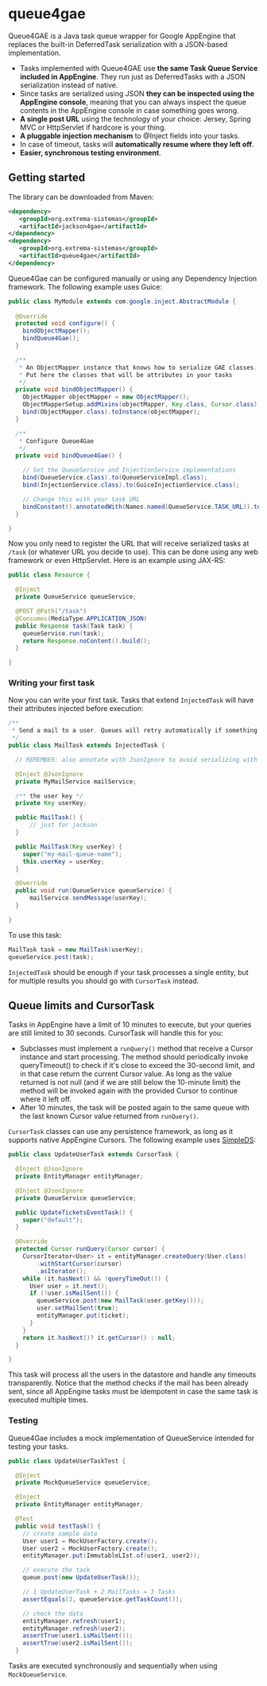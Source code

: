 # queue4gae

Queue4GAE is a Java task queue wrapper for Google AppEngine that replaces the built-in DeferredTask serialization with a JSON-based implementation.

 * Tasks implemented with Queue4GAE use **the same Task Queue Service included in AppEngine**. They run just as DeferredTasks with a JSON serialization instead of native.
 * Since tasks are serialized using JSON **they can be inspected using the AppEngine console**, meaning that you can always inspect the queue contents in the AppEngine console in case something goes wrong. 
 * **A single post URL** using the technology of your choice: Jersey, Spring MVC or HttpServlet if hardcore is your thing.
 * **A pluggable injection mechanism** to @Inject fields into your tasks.
 * In case of timeout, tasks will **automatically resume where they left off**.
 * **Easier, synchronous testing environment**.

## Getting started

The library can be downloaded from Maven:

```XML
<dependency>
   <groupId>org.extrema-sistemas</groupId>
   <artifactId>jackson4gae</artifactId>
</dependency>
<dependency>
   <groupId>org.extrema-sistemas</groupId>
   <artifactId>queue4gae</artifactId>
</dependency>
```

Queue4Gae can be configured manually or using any Dependency Injection framework. The following example uses Guice:

```Java
public class MyModule extends com.google.inject.AbstractModule {
  
  @Override
  protected void configure() {
    bindObjectMapper();
    bindQueue4Gae();
  }

  /**
   * An ObjectMapper instance that knows how to serialize GAE classes.
   * Put here the classes that will be attributes in your tasks
   */
  private void bindObjectMapper() {
    ObjectMapper objectMapper = new ObjectMapper();
    ObjectMapperSetup.addMixins(objectMapper, Key.class, Cursor.class);
    bind(ObjectMapper.class).toInstance(objectMapper);
  }

  /** 
   * Configure Queue4Gae
   */
  private void bindQueue4Gae() {

    // Set the QueueService and InjectionService implementations
    bind(QueueService.class).to(QueueServiceImpl.class);
    bind(InjectionService.class).to(GuiceInjectionService.class);

    // Change this with your task URL
    bindConstant().annotatedWith(Names.named(QueueService.TASK_URL)).to("/task");
  }

}
```

Now you only need to register the URL that will receive serialized tasks at `/task` (or whatever URL you decide to use). This can be done using any web framework or even HttpServlet. Here is an example using JAX-RS:

```Java
public class Resource {

  @Inject
  private QueueService queueService;

  @POST @Path("/task")
  @Consumes(MediaType.APPLICATION_JSON)
  public Response task(Task task) {
    queueService.run(task);
    return Response.noContent().build();
  }

}
```

### Writing your first task

Now you can write your first task. Tasks that extend `InjectedTask` will have their attributes injected before execution:

```Java
/**
 * Send a mail to a user. Queues will retry automatically if something fails.
 */
public class MailTask extends InjectedTask {

  // REMEMBER: also annotate with JsonIgnore to avoid serializing with your JSON!

  @Inject @JsonIgnore
  private MyMailService mailService;

  /** the user key */
  private Key userKey;

  public MailTask() {
      // just for jackson
  }

  public MailTask(Key userKey) {
    super("my-mail-queue-name");
    this.userKey = userKey;
  }

  @Override
  public void run(QueueService queueService) {
      mailService.sendMessage(userKey);
  }

}
```

To use this task:

```Java
MailTask task = new MailTask(userKey);
queueService.post(task);
```

`InjectedTask` should be enough if your task processes a single entity, but for multiple results you should go with `CursorTask` instead.

## Queue limits and CursorTask

Tasks in AppEngine have a limit of 10 minutes to execute, but your queries are still limited to 30 seconds. CursorTask will handle this for you:

 * Subclasses must implement a `runQuery()` method that receive a Cursor instance and start processing. The method should periodically invoke queryTimeout() to check if it's close to exceed the 30-second limit, and in that case return the current Cursor value. As long as the value returned is not null (and if we are still below the 10-minute limit) the method will be invoked again with the provided Cursor to continue where it left off.
 * After 10 minutes, the task will be posted again to the same queue with the last known Cursor value returned from `runQuery()`.

`CursorTask` classes can use any persistence framework, as long as it supports native AppEngine Cursors. The following example uses <a href="https://github.com/icoloma/simpleds">SimpleDS</a>:

```Java
public class UpdateUserTask extends CursorTask {

  @Inject @JsonIgnore
  private EntityManager entityManager;

  @Inject @JsonIgnore
  private QueueService queueService;

  public UpdateTicketsEventTask() {
    super("default");
  }

  @Override
  protected Cursor runQuery(Cursor cursor) {
    CursorIterator<User> it = entityManager.createQuery(User.class)
        .withStartCursor(cursor)
        .asIterator();
    while (it.hasNext() && !queryTimeOut()) {
      User user = it.next();
      if (!user.isMailSent()) {
        queueService.post(new MailTask(user.getKey())); 
        user.setMailSent(true);
        entityManager.put(ticket);
      }
    }
    return it.hasNext()? it.getCursor() : null;
  }

}

```

This task will process all the users in the datastore and handle any timeouts transparently. Notice that the method checks if the mail has been already sent, since all AppEngine tasks must be idempotent in case the same task is executed multiple times.

### Testing

Queue4Gae includes a mock implementation of QueueService intended for testing your tasks.

```Java
public class UpdateUserTaskTest {

  @Inject
  private MockQueueService queueService;

  @Inject 
  private EntityManager entityManager;

  @Test
  public void testTask() {
    // create sample data
    User user1 = MockUserFactory.create();
    User user2 = MockUserFactory.create();
    entityManager.put(ImmutableLIst.of(user1, user2));

    // execute the task
    queue.post(new UpdateUserTask());

    // 1 UpdateUserTask + 2 MailTasks = 3 Tasks
    assertEquals(3, queueService.getTaskCount());

    // check the data
    entityManager.refresh(user1);
    entityManager.refresh(user2);
    assertTrue(user1.isMailSent());
    assertTrue(user2.isMailSent());
  }

```

Tasks are executed synchronously and sequentially when using `MockQueueService`.
